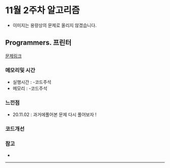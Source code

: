 # 11월 2주차 알고리즘

* 이미지는 용량상의 문제로 올리지 않겠습니다.

## Programmers. 프린터 

[문제링크](https://programmers.co.kr/learn/courses/30/lessons/42587)

### 메모리및 시간
* 실행시간 : -코드주석 
* 메모리 : -코드주석 

### 느낀점
* 20.11.02 : 과거에풀어본 문제 다시 풀어보자 ! 

### 코드개선 


### 참고
*

---


